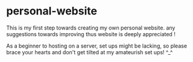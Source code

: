 # personal-website

This is my first step towards creating my own personal website.
any suggestions towards improving thus website is deeply appreciated !
 
 As a beginner to hosting on a server, set ups might be lacking, so please brace your hearts and don't get tilted at my amateurish set ups! ^_^
 
 
 
 
 

